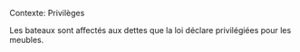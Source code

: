Contexte: Privilèges

Les bateaux sont affectés aux dettes que la loi déclare privilégiées pour les meubles.